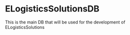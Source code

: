 # ELogisticsSolutionsDB
This is the main DB that will be used for the development of ELogisticsSolutions
